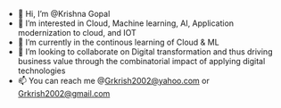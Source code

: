 - 👋 Hi, I’m @Krishna Gopal
- 👀 I’m interested in Cloud, Machine learning, AI, Application modernization to cloud, and IOT
- 🌱 I’m currently in the continous learning of Cloud & ML
- 💞️ I’m looking to collaborate on Digital transformation and thus driving business value through the combinatorial impact of applying digital technologies
- 📫 You can reach me @Grkrish2002@yahoo.com or Grkrish2002@gmail.com

<!---
Grkrish2002/Grkrish2002 is a ✨ special ✨ repository because its `README.md` (this file) appears on your GitHub profile.
You can click the Preview link to take a look at your changes.
--->
